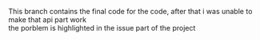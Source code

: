 
This branch contains the final code for the code, after that i was unable to make that api part work <br/>
the porblem is highlighted in the issue part of the project
